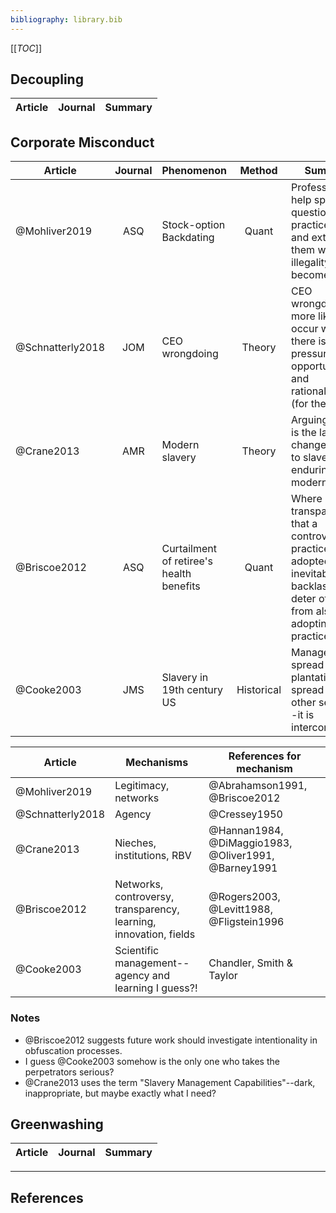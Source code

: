 ```yaml
---
bibliography: library.bib
---
```


[[_TOC_]]

## Decoupling

Article     | Journal   | Summary
---         | :-:       | ---


## Corporate Misconduct

Article             | Journal   | Phenomenon                                | Method        | Summary
------              | :-:       | -------                                   | :-:           | -------------------
@Mohliver2019       | ASQ       | Stock-option Backdating                   | Quant         | Professions help spread questionable practices--and extinguish them when illegality becomes clear!
@Schnatterly2018    | JOM       | CEO wrongdoing                            | Theory        | CEO wrongdoing more likely to occur where there is pressure, opportunity, and rationalization (for the action).
@Crane2013          | AMR       | Modern slavery                            | Theory        | Arguing that it is the lack of change that let to slavery enduring into modern times.
@Briscoe2012        | ASQ       | Curtailment of retiree's health benefits  | Quant         | Where it is transparent that a controversial practice is adopted, the inevitable backlash will deter others from also adopting that practice.
@Cooke2003          | JMS       | Slavery in 19th century US                | Historical    | Management spread through plantations as it spread through other sectors--it is interconnected!

Article         | Mechanisms                                                        | References for mechanism
---             | -----                                                             | --------
@Mohliver2019   | Legitimacy, networks                                              | @Abrahamson1991, @Briscoe2012
@Schnatterly2018| Agency                                                            | @Cressey1950
@Crane2013      | Nieches, institutions, RBV                                        | @Hannan1984, @DiMaggio1983, @Oliver1991, @Barney1991
@Briscoe2012    | Networks, controversy, transparency, learning, innovation, fields | @Rogers2003, @Levitt1988, @Fligstein1996
@Cooke2003      | Scientific management--agency and learning I guess?!              | Chandler, Smith & Taylor



### Notes

* @Briscoe2012 suggests future work should investigate intentionality in obfuscation processes.
* I guess @Cooke2003 somehow is the only one who takes the perpetrators serious?
* @Crane2013 uses the term "Slavery Management Capabilities"--dark, inappropriate, but maybe exactly what I need?

## Greenwashing

Article     | Journal   | Summary
---         | :-:       | ---

---

## References
